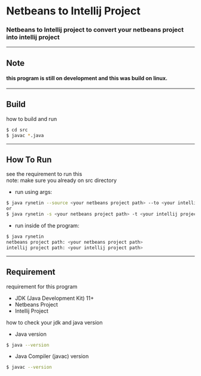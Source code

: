 # Netbeans to Intellij Project
### Netbeans to Intellij project to convert your netbeans project into intellij project

---  
## Note
#### this program is still on development and this was build on linux.

---
## Build
how to build and run
```bash
$ cd src
$ javac *.java
```

---  
## How To Run
see the requirement to run this  
note: make sure you already on src directory
- run using args:
```bash
$ java rynetin --source <your netbeans project path> --to <your intellij project path>
or
$ java rynetin -s <your netbeans project path> -t <your intellij project path>
```

- run inside of the program:
```bash
$ java rynetin
netbeans project path: <your netbeans project path>
intellij project path: <your intellij project path>
```

---  
## Requirement
requirement for this program  
- JDK (Java Development Kit) 11+
- Netbeans Project
- Intellij Project

how to check your jdk and java version  
- Java version
```bash
$ java --version
```
- Java Compiler (javac) version
```bash
$ javac --version
```